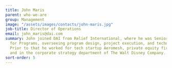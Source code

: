 ```yaml
---
title: John Maris
parent: who-we-are
group: Management
image: "/assets/images/contacts/john-maris.jpg"
job-title: Director of Operations
email: john_maris@dai.com
summary: John joined DAI from Relief International, where he was Senior Vice President
  for Programs, overseeing program design, project execution, and technical assistance.
  Prior to that he worked for tech startup Aeromesh, private equity firm H.I.G. Capital,
  and in the corporate strategy department of The Walt Disney Company.
sort-order: 5
---
```



